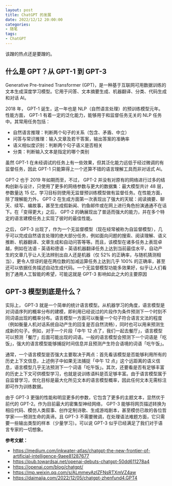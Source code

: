 ```yaml
---
layout: post
title: ChatGPT 的发展
date: 2022/12/12 20:00:00
categories:
- 随笔
tags:
- ChatGPT
---
```


该蹭的热点还是要蹭的。

## 什么是 GPT？从 GPT-1 到 GPT-3

Generative Pre-trained Transformer (GPT)，是一种基于互联网可用数据训练的文本生成深度学习模型。它用于问答、文本摘要生成、机器翻译、分类、代码生成和对话 AI。

2018 年， GPT-1 诞生，这一年也是 NLP（自然语言处理）的预训练模型元年。性能方面， GPT-1 有着一定的泛化能力，能够用于和监督任务无关的 NLP 任务中。其常用任务包括：

- 自然语言推理：判断两个句子的关系（包含、矛盾、中立）
- 问答与常识推理：输入文章及若干答案，输出答案的准确率
- 语义相似度识别：判断两个句子语义是否相关
- 分类：判断输入文本是指定的哪个类别

虽然 GPT-1 在未经调试的任务上有一些效果，但其泛化能力远低于经过微调的有监督任务，因此 GPT-1 只能算得上一个还算不错的语言理解工具而非对话式 AI。

GPT-2 也于 2019 年如期而至，不过， GPT-2 并没有对原有的网络进行过多的结构创新与设计，只使用了更多的网络参数与更大的数据集：最大模型共计 48 层，参数量达 15 亿，学习目标则使用无监督预训练模型做有监督任务。在性能方面，除了理解能力外， GPT-2 在生成方面第一次表现出了强大的天赋：阅读摘要、聊天、续写、编故事，甚至生成假新闻、钓鱼邮件或在网上进行角色扮演通通不在话下。在「变得更大」之后， GPT-2 的确展现出了普适而强大的能力，并在多个特定的语言建模任务上实现了彼时的最佳性能。

之后， GPT-3 出现了，作为一个无监督模型（现在经常被称为自监督模型），几乎可以完成自然语言处理的绝大部分任务，例如面向问题的搜索、阅读理解、语义推断、机器翻译、文章生成和自动问答等等。而且，该模型在诸多任务上表现卓越，例如在法语 - 英语和德语 - 英语机器翻译任务上达到当前最佳水平，自动产生的文章几乎让人无法辨别出自人还是机器（仅 52% 的正确率，与随机猜测相当），更令人惊讶的是在两位数的加减运算任务上达到几乎 100% 的正确率，甚至还可以依据任务描述自动生成代码。一个无监督模型功能多效果好，似乎让人们看到了通用人工智能的希望，可能这就是 GPT-3 影响如此之大的主要原因

## GPT-3 模型到底是什么？

实际上， GPT-3 就是一个简单的统计语言模型。从机器学习的角度，语言模型是对词语序列的概率分布的建模，即利用已经说过的片段作为条件预测下一个时刻不同词语出现的概率分布。语言模型一方面可以衡量一个句子符合语言文法的程度（例如衡量人机对话系统自动产生的回复是否自然流畅），同时也可以用来预测生成新的句子。例如，对于一个片段「中午 12 点了，我们一起去餐厅」，语言模型可以预测「餐厅」后面可能出现的词语。一般的语言模型会预测下一个词语是「吃饭」，强大的语言模型能够捕捉时间信息并且预测产生符合语境的词语「吃午饭」。

通常，一个语言模型是否强大主要取决于两点：首先看该模型是否能够利用所有的历史上下文信息，上述例子中如果无法捕捉「中午 12 点」这个远距离的语义信息，语言模型几乎无法预测下一个词语「吃午饭」。其次，还要看是否有足够丰富的历史上下文可供模型学习，也就是说训练语料是否足够丰富。由于语言模型属于自监督学习，优化目标是最大化所见文本的语言模型概率，因此任何文本无需标注即可作为训练数据。

由于 GPT-3 更强的性能和明显更多的参数，它包含了更多的主题文本，显然优于前代的 GPT-2。作为目前最大的密集型神经网络， GPT-3 能够将网页描述转换为相应代码、模仿人类叙事、创作定制诗歌、生成游戏剧本，甚至模仿已故的各位哲学家——预测生命的真谛。且 GPT-3 不需要微调，在处理语法难题方面，它只需要一些输出类型的样本（少量学习）。可以说 GPT-3 似乎已经满足了我们对于语言专家的一切想象。

**参考文献：**

- https://medium.com/inkwater-atlas/chatgpt-the-new-frontier-of-artificial-intelligence-9aee81287677
- https://pub.towardsai.net/openai-debuts-chatgpt-50dd611278a4
- https://openai.com/blog/chatgpt/
- https://mp.weixin.qq.com/s/ALmmeyAzIZFNsRTXmVZ4aw
- https://daimajia.com/2022/12/05/chatgpt-zhenfund4.GPT4
